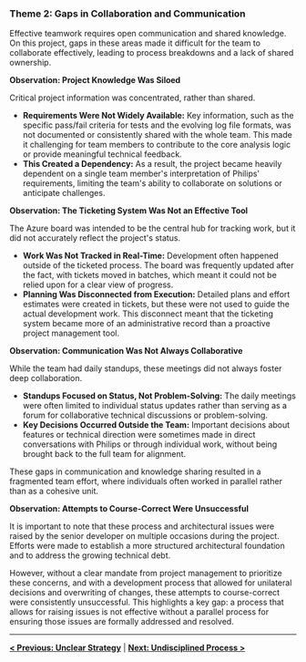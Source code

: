 ### **Theme 2: Gaps in Collaboration and Communication**

Effective teamwork requires open communication and shared knowledge. On this project, gaps in these areas made it difficult for the team to collaborate effectively, leading to process breakdowns and a lack of shared ownership.

**Observation: Project Knowledge Was Siloed**

Critical project information was concentrated, rather than shared.
*   **Requirements Were Not Widely Available:** Key information, such as the specific pass/fail criteria for tests and the evolving log file formats, was not documented or consistently shared with the whole team. This made it challenging for team members to contribute to the core analysis logic or provide meaningful technical feedback.
*   **This Created a Dependency:** As a result, the project became heavily dependent on a single team member's interpretation of Philips' requirements, limiting the team's ability to collaborate on solutions or anticipate challenges.

**Observation: The Ticketing System Was Not an Effective Tool**

The Azure board was intended to be the central hub for tracking work, but it did not accurately reflect the project's status.
*   **Work Was Not Tracked in Real-Time:** Development often happened outside of the ticketed process. The board was frequently updated after the fact, with tickets moved in batches, which meant it could not be relied upon for a clear view of progress.
*   **Planning Was Disconnected from Execution:** Detailed plans and effort estimates were created in tickets, but these were not used to guide the actual development work. This disconnect meant that the ticketing system became more of an administrative record than a proactive project management tool.

**Observation: Communication Was Not Always Collaborative**

While the team had daily standups, these meetings did not always foster deep collaboration.
*   **Standups Focused on Status, Not Problem-Solving:** The daily meetings were often limited to individual status updates rather than serving as a forum for collaborative technical discussions or problem-solving.
*   **Key Decisions Occurred Outside the Team:** Important decisions about features or technical direction were sometimes made in direct conversations with Philips or through individual work, without being brought back to the full team for alignment.

These gaps in communication and knowledge sharing resulted in a fragmented team effort, where individuals often worked in parallel rather than as a cohesive unit.

**Observation: Attempts to Course-Correct Were Unsuccessful**

It is important to note that these process and architectural issues were raised by the senior developer on multiple occasions during the project. Efforts were made to establish a more structured architectural foundation and to address the growing technical debt.

However, without a clear mandate from project management to prioritize these concerns, and with a development process that allowed for unilateral decisions and overwriting of changes, these attempts to course-correct were consistently unsuccessful. This highlights a key gap: a process that allows for raising issues is not effective without a parallel process for ensuring those issues are formally addressed and resolved.

---
[**< Previous: Unclear Strategy**](01_unclear_strategy.md) | [**Next: Undisciplined Process >**](03_undisciplined_process.md)